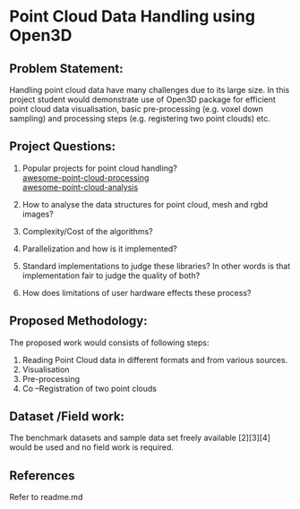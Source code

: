 # Point Cloud Data Handling using Open3D

## Problem Statement:

Handling point cloud data have many challenges due to its large size. In this project student would demonstrate use of Open3D package for efficient point cloud data visualisation, basic pre-processing (e.g. voxel down sampling) and processing steps (e.g. registering two point clouds) etc.

## Project Questions:

1. Popular projects for point cloud handling?<br />
[awesome-point-cloud-processing](https://github.com/mmolero/awesome-point-cloud-processing)<br />
[awesome-point-cloud-analysis](https://github.com/Yochengliu/awesome-point-cloud-analysis)

2. How to analyse the data structures for point cloud, mesh and rgbd images?

3. Complexity/Cost of the algorithms?

4. Parallelization and how is it implemented?

5. Standard implementations to judge these libraries? In other words is that implementation fair to judge the quality of both?

6. How does limitations of user hardware effects these process?

## Proposed Methodology:

The proposed work would consists of following steps:

1. Reading Point Cloud data in different formats and from various sources.
2. Visualisation
3. Pre-processing
4. Co –Registration of two point clouds

## Dataset /Field work:

The benchmark datasets and sample data set freely available [2][3][4] would be used and no field work is required.

## References
Refer to readme.md

